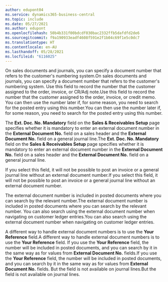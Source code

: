 ```yaml
---
author: edupont04
ms.service: dynamics365-business-central
ms.topic: include
ms.date: 05/27/2021
ms.author: edupont
ms.openlocfilehash: 50b4b331f00bdcdf030bac2332ffb5dafdfd2de6
ms.sourcegitcommit: f9a190933eadf4608f591e2f1b04c69f1e5c0dc7
ms.translationtype: HT
ms.contentlocale: en-AU
ms.lasthandoff: 05/28/2021
ms.locfileid: "6116025"
---
```

<span data-ttu-id="98a69-101">On sales documents and journals, you can specify a document number that refers to the customer's numbering system.</span><span class="sxs-lookup"><span data-stu-id="98a69-101">On sales documents and journals, you can specify a document number that refers to the customer's numbering system.</span></span> <!--You can enter a maximum of ten characters, both numbers and letters.--> <span data-ttu-id="98a69-102">Use this field to record the number that the customer assigned to the order, invoice, or CR/Adj note.</span><span class="sxs-lookup"><span data-stu-id="98a69-102">Use this field to record the number that the customer assigned to the order, invoice, or credit memo.</span></span> <span data-ttu-id="98a69-103">You can then use the number later if, for some reason, you need to search for the posted entry using this number.</span><span class="sxs-lookup"><span data-stu-id="98a69-103">You can then use the number later if, for some reason, you need to search for the posted entry using this number.</span></span>  

<span data-ttu-id="98a69-104">The **Ext. Doc. No. Mandatory** field on the **Sales & Receivables Setup** page specifies whether it is mandatory to enter an external document number in the **External Document No.** field on a sales header and the **External Document No.** field on a general journal line.</span><span class="sxs-lookup"><span data-stu-id="98a69-104">The **Ext. Doc. No. Mandatory** field on the **Sales & Receivables Setup** page specifies whether it is mandatory to enter an external document number in the **External Document No.** field on a sales header and the **External Document No.** field on a general journal line.</span></span>

<span data-ttu-id="98a69-105">If you select this field, it will not be possible to post an invoice or a general journal line without an external document number.</span><span class="sxs-lookup"><span data-stu-id="98a69-105">If you select this field, it will not be possible to post an invoice or a general journal line without an external document number.</span></span>

<span data-ttu-id="98a69-106">The external document number is included in posted documents where you can search by the relevant number.</span><span class="sxs-lookup"><span data-stu-id="98a69-106">The external document number is included in posted documents where you can search by the relevant number.</span></span> <span data-ttu-id="98a69-107">You can also search using the external document number when navigating on customer ledger entries.</span><span class="sxs-lookup"><span data-stu-id="98a69-107">You can also search using the external document number when navigating on customer ledger entries.</span></span>

<span data-ttu-id="98a69-108">A different way to handle external document numbers is to use the **Your Reference** field.</span><span class="sxs-lookup"><span data-stu-id="98a69-108">A different way to handle external document numbers is to use the **Your Reference** field.</span></span> <span data-ttu-id="98a69-109">If you use the **Your Reference** field, the number will be included in posted documents, and you can search by it in the same way as for values from **External Document No.** fields.</span><span class="sxs-lookup"><span data-stu-id="98a69-109">If you use the **Your Reference** field, the number will be included in posted documents, and you can search by it in the same way as for values from **External Document No.** fields.</span></span> <span data-ttu-id="98a69-110">But the field is not available on journal lines.</span><span class="sxs-lookup"><span data-stu-id="98a69-110">But the field is not available on journal lines.</span></span>
